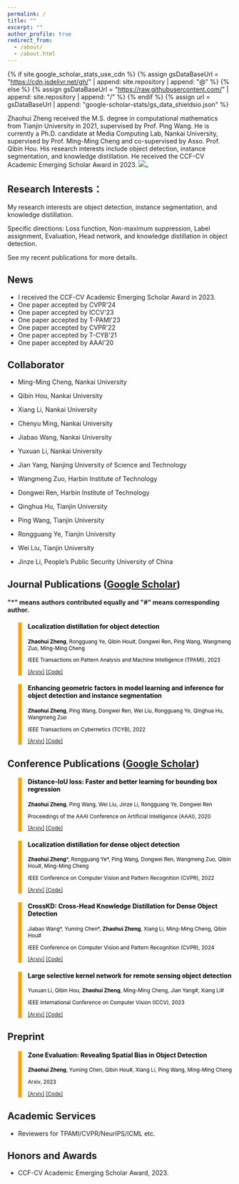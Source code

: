 ```yaml
---
permalink: /
title: ""
excerpt: ""
author_profile: true
redirect_from: 
  - /about/
  - /about.html
---
```


{% if site.google_scholar_stats_use_cdn %}
{% assign gsDataBaseUrl = "https://cdn.jsdelivr.net/gh/" | append: site.repository | append: "@" %}
{% else %}
{% assign gsDataBaseUrl = "https://raw.githubusercontent.com/" | append: site.repository | append: "/" %}
{% endif %}
{% assign url = gsDataBaseUrl | append: "google-scholar-stats/gs_data_shieldsio.json" %}

<span class='anchor' id='about-me'></span>

Zhaohui Zheng received the M.S. degree in computational mathematics from Tianjin University in 2021, supervised by Prof. Ping Wang.
He is currently a Ph.D. candidate at Media Computing Lab, Nankai University, supervised by Prof. Ming-Ming Cheng and co-supervised by Asso. Prof. Qibin Hou.
His research interests include object detection, instance segmentation, and knowledge distillation.
He received the CCF-CV Academic Emerging Scholar Award in 2023.
 <a href='https://scholar.google.com/citations?user=0X71NDYAAAAJ'><img src="https://img.shields.io/endpoint?url={{ url | url_encode }}&logo=Google%20Scholar&labelColor=f6f6f6&color=9cf&style=flat&label=Citation"></a>。

## Research Interests：

My research interests are object detection, instance segmentation, and knowledge distillation. 

Specific directions: Loss function, Non-maximum suppression, Label assignment, Evaluation, Head network, and knowledge distillation in object detection.

See my recent publications for more details.

<span class='anchor' id='-news'></span>

## News

+ I received the CCF-CV Academic Emerging Scholar Award in 2023.
+ One paper accepted by CVPR'24
+ One paper accepted by ICCV'23
+ One paper accepted by T-PAMI'23
+ One paper accepted by CVPR'22
+ One paper accepted by T-CYB'21
+ One paper accepted by AAAI'20

<span class='anchor' id='-collaborator'></span>

## Collaborator

+ Ming-Ming Cheng, Nankai University
+ Qibin Hou, Nankai University
+ Xiang Li, Nankai University
+ Chenyu Ming, Nankai University
+ Jiabao Wang, Nankai University
+ Yuxuan Li, Nankai University
  
+ Jian Yang, Nanjing University of Science and Technology
  
+ Wangmeng Zuo, Harbin Institute of Technology
+ Dongwei Ren, Harbin Institute of Technology
  
+ Qinghua Hu, Tianjin University
+ Ping Wang, Tianjin University
+ Rongguang Ye, Tianjin University
+ Wei Liu, Tianjin University
  
+ Jinze Li, People’s Public Security University of China

<span class='anchor' id='-pub'></span>

## Journal Publications ([Google Scholar](https://scholar.google.com/citations?user=0X71NDYAAAAJ&hl=en))

#### "*" means authors contributed equally and "#" means corresponding author.

<blockquote style="color: black;  border-width: 8px; border-color: orange">   
  <h4>Localization distillation for object detection</h4>   
  <sub><p style="line-height:15px"> <b>Zhaohui Zheng</b>, Rongguang Ye, Qibin Hou#, Dongwei Ren, Ping Wang, Wangmeng Zuo, Ming-Ming Cheng</p> 
  <p style="line-height:15px">IEEE Transactions on Pattern Analysis and Machine Intelligence (TPAMI), 2023</p>   
  <p style="line-height:15px"> <a href="https://arxiv.org/pdf/2204.05957.pdf">[Arxiv]</a> <a href="https://github.com/HikariTJU/LD" class="redlink">[Code]</a></p>   
  </sub>
</blockquote>

<blockquote style="color: black;  border-width: 8px; border-color: orange">   
  <h4>Enhancing geometric factors in model learning and inference for object detection and instance segmentation</h4>   
  <sub><p style="line-height:15px"> <b>Zhaohui Zheng</b>, Ping Wang, Dongwei Ren, Wei Liu, Rongguang Ye, Qinghua Hu, Wangmeng Zuo</p> 
  <p style="line-height:15px">IEEE Transactions on Cybernetics (TCYB), 2022</p>   
  <p style="line-height:15px"> <a href="https://arxiv.org/pdf/2005.03572.pdf">[Arxiv]</a> <a href="https://github.com/Zzh-tju/CIoU" class="redlink">[Code]</a></p>   
  </sub>
</blockquote>

## Conference Publications ([Google Scholar](https://scholar.google.com/citations?user=0X71NDYAAAAJ&hl=en))

<blockquote style="color: black;  border-width: 8px; border-color: orange">   
  <h4>Distance-IoU loss: Faster and better learning for bounding box regression</h4>   
  <sub><p style="line-height:15px"> <b>Zhaohui Zheng</b>, Ping Wang, Wei Liu, Jinze Li, Rongguang Ye, Dongwei Ren</p> 
  <p style="line-height:15px">Proceedings of the AAAI Conference on Artificial Intelligence (AAAI), 2020</p>   
  <p style="line-height:15px"> <a href="https://doi.org/10.1609/aaai.v34i07.6999">[Arxiv]</a> <a href="https://github.com/Zzh-tju/DIoU">[Code]</a></p>   
  </sub>
</blockquote>

<blockquote style="color: black;  border-width: 8px; border-color: orange">   
  <h4>Localization distillation for dense object detection</h4>   
  <sub><p style="line-height:15px"> <b>Zhaohui Zheng</b>*, Rongguang Ye*, Ping Wang, Dongwei Ren, Wangmeng Zuo, Qibin Hou#, Ming-Ming Cheng</p> 
  <p style="line-height:15px">IEEE Conference on Computer Vision and Pattern Recognition (CVPR), 2022</p>   
  <p style="line-height:15px"> <a href="https://openaccess.thecvf.com/content/CVPR2022/papers/Zheng_Localization_Distillation_for_Dense_Object_Detection_CVPR_2022_paper.pdf">[Arxiv]</a> <a href="https://github.com/HikariTJU/LD">[Code]</a></p>   
  </sub>
</blockquote>

<blockquote style="color: black;  border-width: 8px; border-color: orange">   
  <h4>CrossKD: Cross-Head Knowledge Distillation for Dense Object Detection</h4>   
  <sub><p style="line-height:15px"> Jiabao Wang*, Yuming Chen*, <b>Zhaohui Zheng</b>, Xiang Li, Ming-Ming Cheng, Qibin Hou#</p> 
  <p style="line-height:15px">IEEE Conference on Computer Vision and Pattern Recognition (CVPR), 2024</p>   
  <p style="line-height:15px"> <a href="https://arxiv.org/pdf/2306.11369.pdf">[Arxiv]</a> <a href="https://github.com/jbwang1997/CrossKD">[Code]</a></p>   
  </sub>
</blockquote>

<blockquote style="color: black;  border-width: 8px; border-color: orange">   
  <h4>Large selective kernel network for remote sensing object detection</h4>   
  <sub><p style="line-height:15px"> Yuxuan Li, Qibin Hou, <b>Zhaohui Zheng</b>, Ming-Ming Cheng, Jian Yang#, Xiang Li#</p> 
  <p style="line-height:15px">IEEE International Conference on Computer Vision (ICCV), 2023</p>   
  <p style="line-height:15px"> <a href="https://openaccess.thecvf.com/content/ICCV2023/papers/Li_Large_Selective_Kernel_Network_for_Remote_Sensing_Object_Detection_ICCV_2023_paper.pdf">[Arxiv]</a> <a href="https://github.com/VCIP-RGBD/DFormer">[Code]</a></p>   
  </sub>
</blockquote>

## Preprint

<blockquote style="color: black;  border-width: 8px; border-color: orange">   
  <h4>Zone Evaluation: Revealing Spatial Bias in Object Detection</h4>   
  <sub><p style="line-height:15px"> <b>Zhaohui Zheng</b>, Yuming Chen, Qibin Hou#, Xiang Li, Ping Wang, Ming-Ming Cheng</p> 
  <p style="line-height:15px">Arxiv, 2023</p>   
  <p style="line-height:15px"> <a href="https://arxiv.org/pdf/2310.13215.pdf">[Arxiv]</a> <a href="https://github.com/Zzh-tju/ZoneEval" class="redlink">[Code]</a></p>   
  </sub>
</blockquote>

<span class='anchor' id='-services'></span>

## Academic Services

+ Reviewers for TPAMI/CVPR/NeurIPS/ICML etc.

<span class='anchor' id='-awards'></span>

## Honors and Awards

+ CCF-CV Academic Emerging Scholar Award, 2023.
